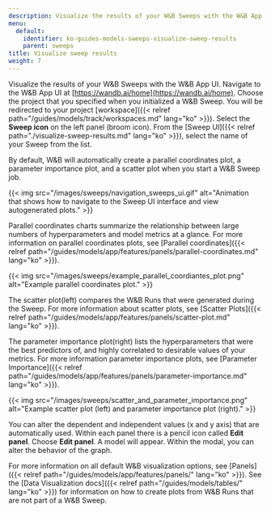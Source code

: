 ```yaml
---
description: Visualize the results of your W&B Sweeps with the W&B App UI.
menu:
  default:
    identifier: ko-guides-models-sweeps-visualize-sweep-results
    parent: sweeps
title: Visualize sweep results
weight: 7
---
```


Visualize the results of your W&B Sweeps with the W&B App UI. Navigate to the W&B App UI at [https://wandb.ai/home](https://wandb.ai/home). Choose the project that you specified when you initialized a W&B Sweep. You will be redirected to your project [workspace]({{< relref path="/guides/models/track/workspaces.md" lang="ko" >}}). Select the **Sweep icon** on the left panel (broom icon). From the [Sweep UI]({{< relref path="./visualize-sweep-results.md" lang="ko" >}}), select the name of your Sweep from the list.

By default, W&B will automatically create a parallel coordinates plot, a parameter importance plot, and a scatter plot when you start a W&B Sweep job.

{{< img src="/images/sweeps/navigation_sweeps_ui.gif" alt="Animation that shows how to navigate to the Sweep UI interface and view autogenerated plots." >}}

Parallel coordinates charts summarize the relationship between large numbers of hyperparameters and model metrics at a glance. For more information on parallel coordinates plots, see [Parallel coordinates]({{< relref path="/guides/models/app/features/panels/parallel-coordinates.md" lang="ko" >}}).

{{< img src="/images/sweeps/example_parallel_coordiantes_plot.png" alt="Example parallel coordinates plot." >}}

The scatter plot(left) compares the W&B Runs that were generated during the Sweep. For more information about scatter plots, see [Scatter Plots]({{< relref path="/guides/models/app/features/panels/scatter-plot.md" lang="ko" >}}).

The parameter importance plot(right) lists the hyperparameters that were the best predictors of, and highly correlated to desirable values of your metrics. For more information parameter importance plots, see [Parameter Importance]({{< relref path="/guides/models/app/features/panels/parameter-importance.md" lang="ko" >}}).

{{< img src="/images/sweeps/scatter_and_parameter_importance.png" alt="Example scatter plot (left) and parameter importance plot (right)." >}}


You can alter the dependent and independent values (x and y axis) that are automatically used. Within each panel there is a pencil icon called **Edit panel**. Choose **Edit panel**. A model will appear. Within the modal, you can alter the behavior of the graph.

For more information on all default W&B visualization options, see [Panels]({{< relref path="/guides/models/app/features/panels/" lang="ko" >}}). See the [Data Visualization docs]({{< relref path="/guides/models/tables/" lang="ko" >}}) for information on how to create plots from W&B Runs that are not part of a W&B Sweep.
